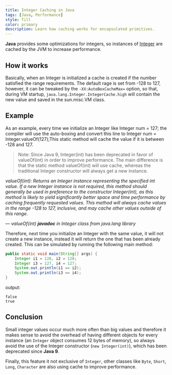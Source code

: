 ```yaml
---
title: Integer Caching in Java
tags: [Java, Performance]
style: fill
color: primary
description: Learn how caching works for encapsulated primitives.
---
```


**Java** provides some optimizations for integers, so instances of [Integer](https://docs.oracle.com/javase/7/docs/api/java/lang/Integer.html) are cached by the JVM to increase performance.

## How it works

Basically, when an Integer is initialized a cache is created if the number satisfied the range requirements. The default rage is set from -128 to 127, however, it can be tweaked by the `-XX:AutoBoxCacheMax=` option, so that, during VM startup, `java.lang.Integer.IntegerCache.high` will contain the new value and saved in the sun.misc.VM class.

## Example

As an example, every time we initialize an Integer like Integer num = 127; the compiler will use the auto-boxing and convert this line to Integer num = Integer.valueOf(127);This static method will cache the value if it is between -128 and 127.

>Note: Since Java 9, Integer(int) has been deprecated in favor of valueOf(int) in order to improve performance. The main difference is that the static method valueOf(int) will use cache, whereas the traditional Integer constructor will always get a new instance.

*valueOf(int): Returns an Integer instance representing the specified int value. If a new Integer instance is not required, this method should generally be used in preference to the constructor Integer(int), as this method is likely to yield significantly better space and time performance by caching frequently requested values. This method will always cache values in the range -128 to 127, inclusive, and may cache other values outside of this range.*

— _valueOf(int) **javadoc** in Integer class from java.lang library_

Therefore, next time you initialize an Integer with the same value, it will not create a new instance, instead it will return the one that has been already created. This can be simulated by running the following main method:

```java
public static void main(String[] args) {
    Integer i1 = 128, i2 = 128;
    Integer i3 = 127, i4 = 127;
    System.out.println(i1 == i2);
    System.out.println(i3 == i4);
}
```

output:

```shell
false
true
```

## Conclusion

Small integer values occur much more often than big values and therefore it makes sense to avoid the overhead of having different objects for every instance (an `Integer` object consumes 12 bytes of memory), so always avoid the use of the Integer constructor (`new Integer(int)`), which has been deprecated since **Java 9**.

Finally, this feature it not exclusive of `Integer`, other classes like `Byte`, `Short`, `Long`, `Character` are also using cache to improve performance.